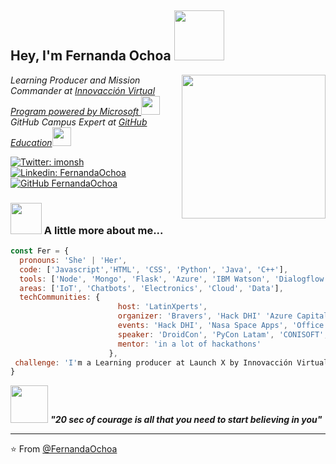<h2> Hey, I'm Fernanda Ochoa <img src="https://media.giphy.com/media/L2fhrK3Jpual0S9SLE/giphy.gif" width="80"></h2>
<img align='right' src="https://media.giphy.com/media/J2UKv6Uh1OwTtRKiWV/giphy.gif" width="230">

<p><em>Learning Producer and Mission Commander at <a href="https://news.microsoft.com/es-xl/mas-de-10-mil-estudiantes-mexicanos-se-han-capacitado-con-tecnologias-de-microsoft/"> Innovacción Virtual Program powered by Microsoft </a><img src="https://media.giphy.com/media/lkdPnAgct5JYvnddL9/giphy.gif" width="30"></br>GitHub Campus Expert at <a href="https://githubcampus.expert/">GitHub Education</a><img src="https://media.giphy.com/media/jTNaPTjk7mOIj4F5kj/giphy.gif" width="30"> 
</em></p>

[![Twitter: imonsh](https://img.shields.io/twitter/follow/imonsh?style=social)](https://twitter.com/imonsh)
[![Linkedin: FernandaOchoa](https://img.shields.io/badge/-FernandaOchoa-blue?style=flat-square&logo=Linkedin&logoColor=white&link=https://www.linkedin.com/in/fernandaochoa8/)](https://www.linkedin.com/in/fernandaochoa8/)
[![GitHub FernandaOchoa](https://img.shields.io/github/followers/FernandaOchoa?label=follow&style=social)](https://github.com/FernandaOchoa)

### <img src="https://i.pinimg.com/originals/27/b2/16/27b216fa373d75906c2b8b51661d8b13.gif" width="50"> A little more about me...  

```javascript
const Fer = {
  pronouns: 'She' | 'Her',
  code: ['Javascript','HTML', 'CSS', 'Python', 'Java', 'C++'], 
  tools: ['Node', 'Mongo', 'Flask', 'Azure', 'IBM Watson', 'Dialogflow','GCP', 'Embedded Systems'],
  areas: ['IoT', 'Chatbots', 'Electronics', 'Cloud', 'Data'],
  techCommunities: {
                        host: 'LatinXperts',
                        organizer: 'Bravers', 'Hack DHI' 'Azure Capital', 'Hackathon Innovaccion Virtual',
                        events: 'Hack DHI', 'Nasa Space Apps', 'Office 365 Capital', 'LHD Tec León', 'and many collabs',
                        speaker: 'DroidCon', 'PyCon Latam', 'CONISOFT', 'OctogatosConf','Streamyard Level Up Summit',
                        mentor: 'in a lot of hackathons'
                      },
 challenge: 'I'm a Learning producer at Launch X by Innovacción Virtual - Microsoft a program with around 200k attendees for the next 3 months... '
}
```

<img src="https://64.media.tumblr.com/tumblr_m61fepJlP51rr9d7p.gif" width="60"> <em><b> "20 sec of courage is all that you need to start believing in you"</b> </em>

---

⭐️ From [@FernandaOchoa](https://github.com/FernandaOchoa)
